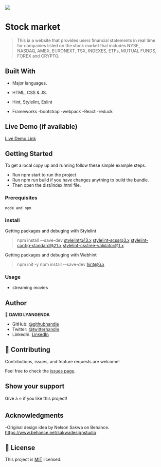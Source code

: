 ![](https://img.shields.io/badge/Microverse-blueviolet)

# Stock market

>  This ia a website that provides users financial statements in real time for companies listed on the stock market that includes  NYSE, NASDAQ, AMEX, EURONEXT, TSX, INDEXES, ETFs, MUTUAL FUNDS, FOREX and CRYPTO.
## Built With

- Major languages.

- HTML, CSS & JS.
- Hint, Stylelint, Eslint
- Frameworks
-bootstrap
-webpack
-React
-reduck

## Live Demo (if available)

[Live Demo Link](https://frabjous-donut-ebc378.netlify.app)

   

## Getting Started

To get a local copy up and running follow these simple example steps.

- Run npm start to run the project
- Run npm run build if you have changes anything to build the bundle.
- Then open the dist/index.html file. 

### Prerequisites

```
node and npm
```

###  install

Getting packages and debuging with Stylelint
>npm install --save-dev stylelint@13.x stylelint-scss@3.x stylelint-config-standard@21.x stylelint-csstree-validator@1.x

Getting packages and debuging with Webhint
>npm init -y
>npm install --save-dev hint@6.x

### Usage

- streaming movies

## Author

👤 **DAVID LYANGENDA**

- GitHub: [@githubhandle](https://github.com/LYANGEND)
- Twitter: [@twitterhandle](https://twitter.com/david_lyangenda)
- LinkedIn: [LinkedIn](https://www.linkedin.com/in/david-lyangenda-623087151/)

## 🤝 Contributing

Contributions, issues, and feature requests are welcome!

Feel free to check the [issues page](../../issues/).

## Show your support

Give a ⭐️ if you like this project!

## Acknowledgments

-Original design idea by Nelson Sakwa on Behance.
https://www.behance.net/sakwadesignstudio


## 📝 License

This project is [MIT](./MIT.md) licensed.